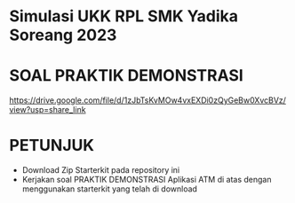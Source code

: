 # Simulasi UKK RPL SMK Yadika Soreang 2023

# SOAL PRAKTIK DEMONSTRASI
https://drive.google.com/file/d/1zJbTsKvMOw4vxEXDi0zQyGeBw0XvcBVz/view?usp=share_link

# PETUNJUK
- Download Zip Starterkit pada repository ini
- Kerjakan soal PRAKTIK DEMONSTRASI Aplikasi ATM di atas dengan menggunakan starterkit yang telah di download

